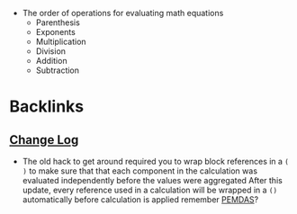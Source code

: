 - The order of operations for evaluating math equations
    - Parenthesis
    - Exponents
    - Multiplication
    - Division
    - Addition
    - Subtraction

# Backlinks
## [Change Log](<Change Log.md>)
- The old hack to get around required you to wrap block references in a `( )` to make sure that that each component in the calculation was evaluated independently before the values were aggregated  After this update, every reference used in a calculation will be wrapped in a `()` automatically before calculation is applied remember [PEMDAS](<PEMDAS.md>)?


